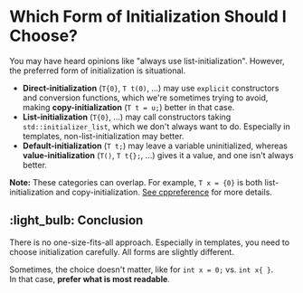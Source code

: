 # Which Form of Initialization Should I Choose?

You may have heard opinions like "always use list-initialization". However, the preferred form of initialization is
situational.

- **Direct-initialization** (`T{0}`, `T t(0)`, ...) may use `explicit` constructors and conversion functions, which
  we're sometimes trying to avoid, making **copy-initialization** (`T t = u;`) better in that case.
- **List-initialization** (`T{0}`, ...) may call constructors taking `std::initializer_list`, which we don't always want
  to do. Especially in templates, non-list-initialization may better.
- **Default-initialization** (`T t;`) may leave a variable uninitialized, whereas **value-initialization** (`T()`,
  `T t{};`, ...) gives it a value, and one isn't always better.

**Note:** These categories can overlap. For example, `T x = {0}` is both list-initialization and copy-initialization.
[See cppreference](https://en.cppreference.com/w/cpp/language/initialization) for more details.

## :light_bulb: Conclusion

There is no one-size-fits-all approach. Especially in templates, you need to choose initialization carefully. All forms
are slightly different.

Sometimes, the choice doesn't matter, like for `int x = 0;` vs. `int x{ }`.<br> In that case, **prefer what is most
readable**.
